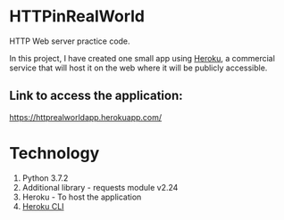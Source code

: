 # HTTPinRealWorld
HTTP Web server practice code.

In this project, I have created one small app using [Heroku](https://id.heroku.com/login), a commercial service that will host it on the web where it will be publicly accessible.

## Link to access the application:

https://httprealworldapp.herokuapp.com/

# Technology

1. Python 3.7.2
2. Additional library - requests module v2.24
3. Heroku - To host the application
4. [Heroku CLI](https://devcenter.heroku.com/articles/heroku-cli)
